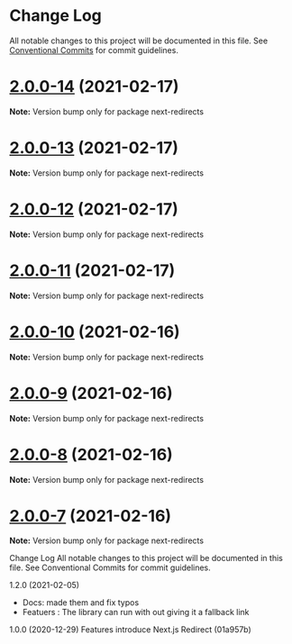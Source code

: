 # Change Log

All notable changes to this project will be documented in this file.
See [Conventional Commits](https://conventionalcommits.org) for commit guidelines.

# [2.0.0-14](https://github.com/Mzaien/next-redirects/compare/v2.0.0-13...v2.0.0-14) (2021-02-17)

**Note:** Version bump only for package next-redirects





# [2.0.0-13](https://github.com/Mzaien/next-redirects/compare/v2.0.0-12...v2.0.0-13) (2021-02-17)

**Note:** Version bump only for package next-redirects





# [2.0.0-12](https://github.com/Mzaien/next-redirects/compare/v2.0.0-11...v2.0.0-12) (2021-02-17)

**Note:** Version bump only for package next-redirects





# [2.0.0-11](https://github.com/Mzaien/next-redirects/compare/v2.0.0-10...v2.0.0-11) (2021-02-17)

**Note:** Version bump only for package next-redirects





# [2.0.0-10](https://github.com/Mzaien/next-redirects/compare/v2.0.0-9...v2.0.0-10) (2021-02-16)

**Note:** Version bump only for package next-redirects





# [2.0.0-9](https://github.com/Mzaien/next-redirects/compare/v2.0.0-8...v2.0.0-9) (2021-02-16)

**Note:** Version bump only for package next-redirects





# [2.0.0-8](https://github.com/Mzaien/next-redirects/compare/v2.0.0-7...v2.0.0-8) (2021-02-16)

**Note:** Version bump only for package next-redirects





# [2.0.0-7](https://github.com/Mzaien/next-redirects/compare/v2.0.0-6...v2.0.0-7) (2021-02-16)

**Note:** Version bump only for package next-redirects





Change Log
All notable changes to this project will be documented in this file. See Conventional Commits for commit guidelines.

1.2.0 (2021-02-05)
- Docs: made them and fix typos 
- Featuers : The library can run with out giving it a fallback link

1.0.0 (2020-12-29)
Features
introduce Next.js Redirect (01a957b)
